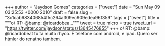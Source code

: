 
+++
author = "Jaydson Gomes"
categories = ["tweet"]
date = "Sun May 09 03:25:53 +0000 2010"
draft = false
slug = "3c1cab683406854f5c264a309ec909edea96f359"
tags = ["tweet"]
title = """o/ RT: @bamp: @ricardobea..."""
tweet = true
micro = true
tweet_url = "https://twitter.com/jaydson/status/13645476855"
+++
o/ RT: @bamp: @ricardobeat tu ta muito rhyco. E telefone com android, e ipad. Quero ser htmler do renatho tambem.
